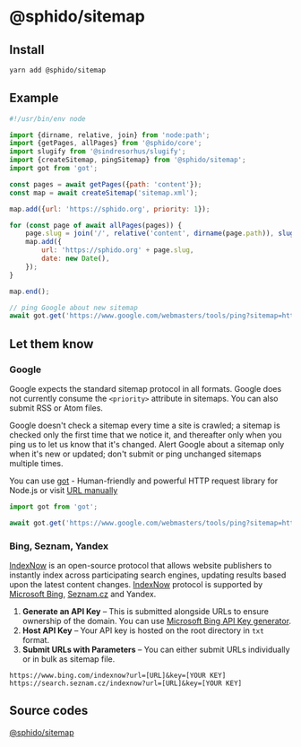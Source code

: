 # @sphido/sitemap

## Install

```bash
yarn add @sphido/sitemap
```

## Example

```javascript
#!/usr/bin/env node

import {dirname, relative, join} from 'node:path';
import {getPages, allPages} from '@sphido/core';
import slugify from '@sindresorhus/slugify';
import {createSitemap, pingSitemap} from '@sphido/sitemap';
import got from 'got';

const pages = await getPages({path: 'content'});
const map = await createSitemap('sitemap.xml');

map.add({url: 'https://sphido.org', priority: 1});

for (const page of await allPages(pages)) {
	page.slug = join('/', relative('content', dirname(page.path)), slugify(page.name) + '.html');
	map.add({
		url: 'https://sphido.org' + page.slug,
		date: new Date(),
	});
}

map.end();

// ping Google about new sitemap
await got.get('https://www.google.com/webmasters/tools/ping?sitemap=https://sphido.org/sitemap.xml');
```

## Let them know

### Google

Google expects the standard sitemap protocol in all formats.
Google does not currently consume the `<priority>` attribute in sitemaps.
You can also submit RSS or Atom files.

Google doesn't check a sitemap every time a site is crawled; a sitemap is checked only
the first time that we notice it, and thereafter only when you ping us to let us know
that it's changed. Alert Google about a sitemap only when it's new or updated;
don't submit or ping unchanged sitemaps multiple times.

You can use [got](https://github.com/sindresorhus/got) - Human-friendly and powerful HTTP request library for Node.js
or visit [URL manually](https://www.google.com/webmasters/tools/ping?sitemap=https://sphido.org/sitemap.xml)

```javascript
import got from 'got';

await got.get('https://www.google.com/webmasters/tools/ping?sitemap=https://sphido.org/sitemap.xml');
```

### Bing, Seznam, Yandex

[IndexNow](https://www.indexnow.org/) is an open-source protocol that allows website publishers to
instantly index across participating search engines, updating results based upon the latest content changes.
[IndexNow](https://www.indexnow.org/) protocol is supported by [Microsoft Bing](https://www.bing.com/indexnow), [Seznam.cz](https://www.seznam.cz/) and Yandex.

1. **Generate an API Key** – This is submitted alongside URLs to ensure ownership of the domain. You can use [Microsoft Bing API Key generator](https://www.bing.com/indexnow).
2. **Host API Key** – Your API key is hosted on the root directory in `txt` format.
3. **Submit URLs with Parameters** – You can either submit URLs individually or in bulk as sitemap file.

```text
https://www.bing.com/indexnow?url=[URL]&key=[YOUR KEY]
https://search.seznam.cz/indexnow?url=[URL]&key=[YOUR KEY]
```

## Source codes

[@sphido/sitemap](https://github.com/sphido/sphido/tree/main/packages/sphido-sitemap)